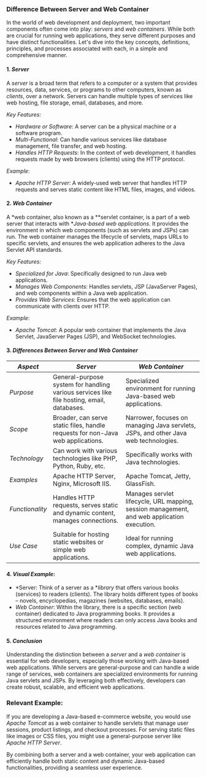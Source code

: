 ### Difference Between Server and Web Container

In the world of web development and deployment, two important components often come into play: *servers* and *web containers*. While both are crucial for running web applications, they serve different purposes and have distinct functionalities. Let's dive into the key concepts, definitions, principles, and processes associated with each, in a simple and comprehensive manner.

#### 1. *Server*
A *server* is a broad term that refers to a computer or a system that provides resources, data, services, or programs to other computers, known as *clients*, over a network. Servers can handle multiple types of services like web hosting, file storage, email, databases, and more.

*Key Features:*
- *Hardware or Software*: A server can be a physical machine or a software program.
- *Multi-Functional*: Can handle various services like database management, file transfer, and web hosting.
- *Handles HTTP Requests*: In the context of web development, it handles requests made by web browsers (clients) using the HTTP protocol.

*Example*: 
- *Apache HTTP Server*: A widely-used web server that handles HTTP requests and serves static content like HTML files, images, and videos.
  
#### 2. *Web Container*
A *web container, also known as a **servlet container, is a part of a web server that interacts with **Java-based web applications*. It provides the environment in which web components (such as servlets and JSPs) can run. The web container manages the lifecycle of servlets, maps URLs to specific servlets, and ensures the web application adheres to the Java Servlet API standards.

*Key Features:*
- *Specialized for Java*: Specifically designed to run Java web applications.
- *Manages Web Components*: Handles servlets, JSP (JavaServer Pages), and web components within a Java web application.
- *Provides Web Services*: Ensures that the web application can communicate with clients over HTTP.

*Example*: 
- *Apache Tomcat*: A popular web container that implements the Java Servlet, JavaServer Pages (JSP), and WebSocket technologies.

#### 3. *Differences Between Server and Web Container*

| *Aspect*           | *Server*                                    | *Web Container*                           |
|----------------------|-----------------------------------------------|---------------------------------------------|
| *Purpose*          | General-purpose system for handling various services like file hosting, email, databases. | Specialized environment for running Java-based web applications. |
| *Scope*            | Broader, can serve static files, handle requests for non-Java web applications. | Narrower, focuses on managing Java servlets, JSPs, and other Java web technologies. |
| *Technology*       | Can work with various technologies like PHP, Python, Ruby, etc. | Specifically works with Java technologies. |
| *Examples*         | Apache HTTP Server, Nginx, Microsoft IIS.     | Apache Tomcat, Jetty, GlassFish.            |
| *Functionality*    | Handles HTTP requests, serves static and dynamic content, manages connections. | Manages servlet lifecycle, URL mapping, session management, and web application execution. |
| *Use Case*         | Suitable for hosting static websites or simple web applications. | Ideal for running complex, dynamic Java web applications. |

#### 4. *Visual Example*:

- *Server: Think of a server as a **library* that offers various books (services) to readers (clients). The library holds different types of books – novels, encyclopedias, magazines (websites, databases, emails).
- *Web Container*: Within the library, there is a specific section (web container) dedicated to Java programming books. It provides a structured environment where readers can only access Java books and resources related to Java programming.

#### 5. *Conclusion*
Understanding the distinction between a *server* and a *web container* is essential for web developers, especially those working with Java-based web applications. While servers are general-purpose and can handle a wide range of services, web containers are specialized environments for running Java servlets and JSPs. By leveraging both effectively, developers can create robust, scalable, and efficient web applications.

### Relevant Example:
If you are developing a Java-based e-commerce website, you would use *Apache Tomcat* as a web container to handle servlets that manage user sessions, product listings, and checkout processes. For serving static files like images or CSS files, you might use a general-purpose server like *Apache HTTP Server*.

By combining both a server and a web container, your web application can efficiently handle both static content and dynamic Java-based functionalities, providing a seamless user experience.
